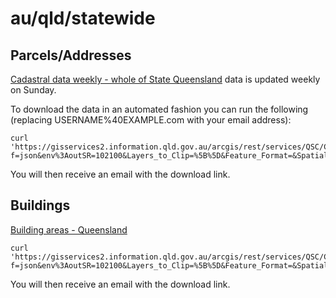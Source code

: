 # au/qld/statewide

## Parcels/Addresses
[Cadastral data weekly - whole of State Queensland](http://qldspatial.information.qld.gov.au/catalogue/custom/detail.page?fid={4091CAF1-50E6-4BC3-B3D4-229AA318231A}) data is updated weekly on Sunday.

To download the data in an automated fashion you can run the following (replacing USERNAME%40EXAMPLE.com with your email address):

    curl 'https://gisservices2.information.qld.gov.au/arcgis/rest/services/QSC/ClipZipShip/GPServer/ClipZipShip/submitJob?f=json&env%3AoutSR=102100&Layers_to_Clip=%5B%5D&Feature_Format=&Spatial_Reference=&To_Email=USERNAME%40EXAMPLE.com&Prepackaged_Data_URLs=DP_QLD_DCDB_WOS_CUR.zip%3Aundefined&Output_Title=Extract'

You will then receive an email with the download link.

## Buildings

[Building areas - Queensland](http://qldspatial.information.qld.gov.au/catalogue/custom/detail.page?fid={BC24B68C-50D2-41E8-B0AE-FF4EB2913FDA})

    curl 'https://gisservices2.information.qld.gov.au/arcgis/rest/services/QSC/ClipZipShip/GPServer/ClipZipShip/submitJob?f=json&env%3AoutSR=102100&Layers_to_Clip=%5B%5D&Feature_Format=&Spatial_Reference=&To_Email=USERNAME%40EXAMPLE.com&Prepackaged_Data_URLs=DP_QLD_BUILDING_AREAS.zip%3Aundefined&Output_Title=Extract'

You will then receive an email with the download link.

